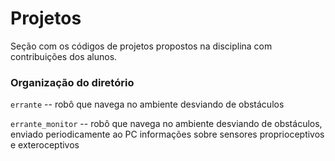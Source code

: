 # Projetos

Seção com os códigos de projetos propostos na disciplina com contribuições dos alunos.

### Organização do diretório

`errante` -- robô que navega no ambiente desviando de obstáculos

`errante_monitor` -- robô que navega no ambiente desviando de obstáculos, enviado periodicamente ao PC informações sobre sensores proprioceptivos e exteroceptivos
